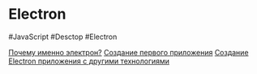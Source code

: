 # Electron
#JavaScript #Desctop #Electron

[Почему именно электрон?](_lessons/1%20Почему%20именно%20электрон.md)
[Создание первого приложения](_lessons/Создание%20первого%20приложения.md)
[Создание Electron приложения с другими технологиями](_lessons/Создание%20Electron%20приложения%20с%20другими%20технологиями.md)
